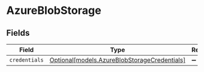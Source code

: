 # AzureBlobStorage


## Fields

| Field                                                                                    | Type                                                                                     | Required                                                                                 | Description                                                                              |
| ---------------------------------------------------------------------------------------- | ---------------------------------------------------------------------------------------- | ---------------------------------------------------------------------------------------- | ---------------------------------------------------------------------------------------- |
| `credentials`                                                                            | [Optional[models.AzureBlobStorageCredentials]](../models/azureblobstoragecredentials.md) | :heavy_minus_sign:                                                                       | N/A                                                                                      |